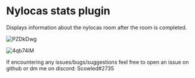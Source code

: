 # Nylocas stats plugin
Displays information about the nylocas room after the room is completed.

![PZDkDwg](https://user-images.githubusercontent.com/75790554/221433195-77c55a1b-2694-4529-988e-d027fa358bff.png)

![4qb74iM](https://user-images.githubusercontent.com/75790554/221432602-75eb380c-8064-4297-9643-5f67cf9eeb43.png)

If encountering any issues/bugs/suggestions feel free to open an issue on github or dm me on discord: Scowled#2735
